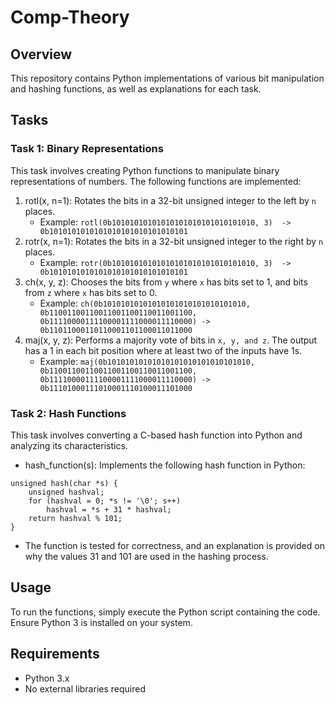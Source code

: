 # Comp-Theory
## Overview

This repository contains Python implementations of various bit manipulation and hashing functions, as well as explanations for each task.</br>

## Tasks

### Task 1: Binary Representations

This task involves creating Python functions to manipulate binary representations of numbers. The following functions are implemented:</br>

1. rotl(x, n=1): Rotates the bits in a 32-bit unsigned integer to the left by `n` places.
    - Example: ``rotl(0b10101010101010101010101010101010, 3)  -> 0b1010101010101010101010101010101``
2. rotr(x, n=1): Rotates the bits in a 32-bit unsigned integer to the right by `n` places.
    - Example: ```rotr(0b10101010101010101010101010101010, 3)  -> 0b1010101010101010101010101010101```
3. ch(x, y, z): Chooses the bits from `y` where `x` has bits set to 1, and bits from `z` where `x` has bits set to 0.
    - Example: ```ch(0b10101010101010101010101010101010, 0b11001100110011001100110011001100, 0b11110000111100001111000011110000) -> 0b11011000110110001101100011011000```
4. maj(x, y, z): Performs a majority vote of bits in `x, y, and z`. The output has a 1 in each bit position where at least two of the inputs have 1s.
    - Example: ```maj(0b10101010101010101010101010101010, 0b11001100110011001100110011001100, 0b11110000111100001111000011110000) -> 0b11101000111010001110100011101000```

### Task 2: Hash Functions

This task involves converting a C-based hash function into Python and analyzing its characteristics.</br>

- hash_function(s): Implements the following hash function in Python:
```
unsigned hash(char *s) {
    unsigned hashval;
    for (hashval = 0; *s != '\0'; s++)
        hashval = *s + 31 * hashval;
    return hashval % 101;
}
```
- The function is tested for correctness, and an explanation is provided on why the values 31 and 101 are used in the hashing process.</br>

## Usage

To run the functions, simply execute the Python script containing the code. Ensure Python 3 is installed on your system.</br>

## Requirements
- Python 3.x
- No external libraries required